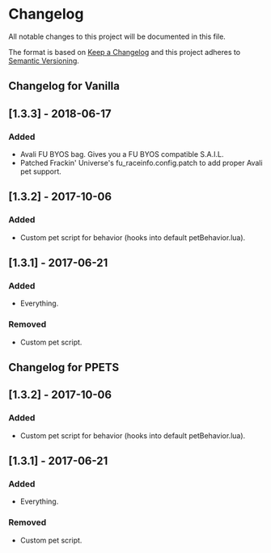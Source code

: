 # Changelog
All notable changes to this project will be documented in this file.

The format is based on [Keep a Changelog](http://keepachangelog.com/en/1.0.0/)
and this project adheres to [Semantic Versioning](http://semver.org/spec/v2.0.0.html).

## Changelog for Vanilla
## [1.3.3] - 2018-06-17
### Added
- Avali FU BYOS bag. Gives you a FU BYOS compatible S.A.I.L.
- Patched Frackin' Universe's fu_raceinfo.config.patch to add proper Avali pet support.

## [1.3.2] - 2017-10-06
### Added
- Custom pet script for behavior (hooks into default petBehavior.lua).

## [1.3.1] - 2017-06-21
### Added
- Everything.

### Removed
- Custom pet script. 


## Changelog for PPETS

## [1.3.2] - 2017-10-06
### Added
- Custom pet script for behavior (hooks into default petBehavior.lua).

## [1.3.1] - 2017-06-21
### Added
- Everything.

### Removed
- Custom pet script. 
